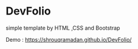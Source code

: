 # DevFolio
simple template by HTML ,CSS and Bootstrap


Demo : https://shrouqramadan.github.io/DevFolio/
